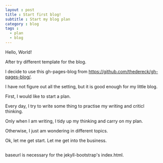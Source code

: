 ```yaml
---
layout : post
title : Start first blog!
subtitle : Start my blog plan
category : blog
tags :
  - plan
  - blog
---
```


Hello, World!

After try different template for the blog.

I decide to use this gh-pages-blog from https://github.com/thedereck/gh-pages-blog/.

I have not figure out all the setting, but it is good enough for my little blog.

First, I would like to start a plan.

Every day, I try to write some thing to practise my writing and criticl thinking.

Only when I am writing, I tidy up my thinking and carry on my plan.

Otherwise, I just am wondering in different topics.

Ok, let me get start. Let me get into the business.

##

baseurl is necessary for the jekyll-bootstrap's index.html.   